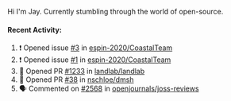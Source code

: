 Hi I'm Jay. Currently stumbling through the world of open-source.


#### Recent Activity:
<!--START_SECTION:activity-->
1. ❗️ Opened issue [#3](https://github.com//espin-2020/CoastalTeam/issues/3) in [espin-2020/CoastalTeam](https://github.com//espin-2020/CoastalTeam)
2. ❗️ Opened issue [#1](https://github.com//espin-2020/CoastalTeam/issues/1) in [espin-2020/CoastalTeam](https://github.com//espin-2020/CoastalTeam)
3. 💪 Opened PR [#1233](https://github.com//landlab/landlab/pull/1233) in [landlab/landlab](https://github.com//landlab/landlab)
4. 💪 Opened PR [#38](https://github.com//nschloe/dmsh/pull/38) in [nschloe/dmsh](https://github.com//nschloe/dmsh)
5. 🗣 Commented on [#2568](https://github.com//openjournals/joss-reviews/issues/2568) in [openjournals/joss-reviews](https://github.com//openjournals/joss-reviews)
<!--END_SECTION:activity-->
